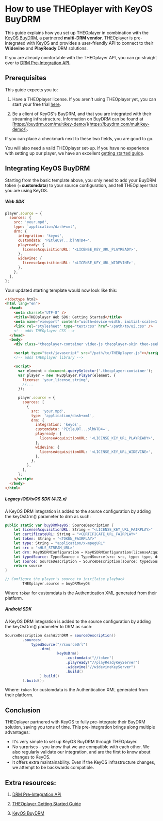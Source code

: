 # How to use THEOplayer with KeyOS BuyDRM

This guide explains how you set up THEOplayer in combination with the [KeyOS BuyDRM](https://www.buydrm.com/keyosplayer), a partnered **multi-DRM vendor**. THEOplayer is pre-integrated with KeyOS and provides a user-friendly API to connect to their **Widevine** and **PlayReady** DRM solutions.

If you are already comfortable with the THEOplayer API, you can go straight over to [DRM Pre-Integration API](pathname:///theoplayer/v4/api-reference/web/interfaces/DRMConfiguration.html).

## Prerequisites

This guide expects you to:

1. Have a THEOplayer license. If you aren't using THEOplayer yet, you can start your free trial [here](https://portal.theoplayer.com).

2. Be a client of KeyOS's BuyDRM, and that you are integrated with their streaming infrastructure. Information on BuyDRM can be found at [https://buydrm.com/multikey-demo/](https://buydrm.com/multikey-demo/).

If you can place a checkmark next to these two fields, you are good to go.

You will also need a valid THEOplayer set-up. If you have no experience with setting up our player, we have an excellent [getting started guide](../../../getting-started/01-sdks/01-web/00-getting-started.mdx).

## Integrating KeyOS BuyDRM

Starting from the basic template above, you only need to add your BuyDRM token (=**customdata**) to your source configuration, and tell THEOplayer that you are using KeyOS.

##### Web SDK

```js
player.source = {
  sources: {
    src: 'your.mpd',
    type: 'application/dash+xml',
    drm: {
      integration: 'keyos',
      customdata: 'PEtleU9T...blhNTD4=',
      playready: {
        licenseAcquisitionURL: '<LICENSE_KEY_URL_PLAYREADY>',
      },
      widevine: {
        licenseAcquisitionURL: '<LICENSE_KEY_URL_WIDEVINE>',
      },
    },
  },
};
```

Your updated starting template would now look like this:

```html
<!doctype html>
<html lang="en">
  <head>
    <meta charset="UTF-8" />
    <title>THEOplayer Web SDK: Getting Started</title>
    <meta name="viewport" content="width=device-width, initial-scale=1.0" />
    <link rel="stylesheet" type="text/css" href="/path/to/ui.css" />
    <!-- adds THEOplayer CSS -->
  </head>
  <body>
    <div class="theoplayer-container video-js theoplayer-skin theo-seekbar-above-controls"></div>

    <script type="text/javascript" src="/path/to/THEOplayer.js"></script>
    <!-- adds THEOplayer library -->

    <script>
      var element = document.querySelector('.theoplayer-container');
      var player = new THEOplayer.Player(element, {
        license: 'your_license_string',
        //...
      });

      player.source = {
        sources: [
          {
            src: 'your.mpd',
            type: 'application/dash+xml',
            drm: {
              integration: 'keyos',
              customdata: 'PEtleU9T...blhNTD4=',
              playready: {
                licenseAcquisitionURL: '<LICENSE_KEY_URL_PLAYREADY>',
              },
              widevine: {
                licenseAcquisitionURL: '<LICENSE_KEY_URL_WIDEVINE>',
              },
            },
          },
        ],
      };
    </script>
  </body>
</html>
```

##### Legacy iOS/tvOS SDK (4.12.x)

A KeyOS DRM integration is added to the source configuration by adding the keyOsDrm() parameter to drm as such:

```swift
public static var buyDRMkeyOS: SourceDescription {
    let licenseAcquisitionURL: String = "<LICENSE_KEY_URL_FAIRPLAY>"
    let certificateURL: String = "<CERTIFICATE_URL_FAIRPLAY>"
    let token: String = "<TOKEN_FAIRPLAY>"
    let type: String = "application/x-mpegURL"
    let src = "<HLS_STREAM_URL>"
    let drm: KeyOSDRMConfiguration = KeyOSDRMConfiguration(licenseAcquisitionURL: licenseAcquisitionURL, certificateURL: certificateURL, customdata: token)
    let typedSource: TypedSource = TypedSource(src: src, type: type, drm: drm)
    let source: SourceDescription = SourceDescription(source: typedSource)
    return source
}

// Configure the player's source to initilaise playback
        THEOplayer.source = buyDRMkeyOS

```

Where `token` for customdata is the Authentication XML generated from their platform.

##### Android SDK

A KeyOS DRM integration is added to the source configuration by adding the keyOsDrm() parameter to DRM as such:

```java
SourceDescription dashWithDRM = sourceDescription()
        .sources(
            typedSource("//sourceUrl")
                .drm(
                        keyOsDrm()
                            .customdata("//token")
                            .playready("//playReadyKeyServer")
                            .widevine("//widevineKeyServer")
                            .build()
                ).build()
        ).build();
```

Where:
`token` for customdata is the Authentication XML generated from their platform.

## Conclusion

THEOplayer partnered with KeyOS to fully pre-integrate their BuyDRM solution, saving you tons of time. This pre-integration brings along multiple advantages:

- It's very simple to set up KeyOS BuyDRM through THEOplayer.
- No surprises - you know that we are compatible with each other. We also regularly validate our integration, and are the first to know about changes to KeyOS.
- It offers extra maintainability. Even if the KeyOS infrastructure changes, we attempt to be backwards compatible.

## Extra resources:

1. [DRM Pre-Integration API](pathname:///theoplayer/v4/api-reference/web/interfaces/DRMConfiguration.html)

2. [THEOplayer Getting Started Guide](../../../getting-started/01-sdks/01-web/00-getting-started.mdx)

3. [KeyOS BuyDRM](https://www.buydrm.com/keyosplayer)
